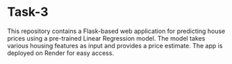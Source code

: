 # Task-3
This repository contains a Flask-based web application for predicting house prices using a pre-trained Linear Regression model. The model takes various housing features as input and provides a price estimate. The app is deployed on Render for easy access.
